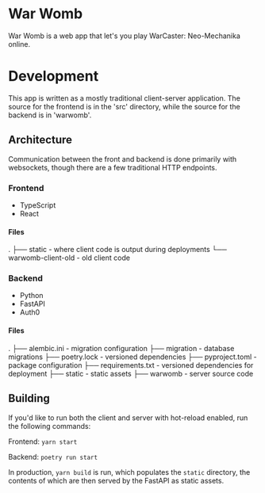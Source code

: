 # War Womb

War Womb is a web app that let's you play WarCaster: Neo-Mechanika online.

# Development
 This app is written as a mostly traditional client-server application.
 The source for the frontend is in the 'src' directory, while the source for
 the backend is in 'warwomb'.

## Architecture
Communication between the front and backend is done primarily with websockets,
though there are a few traditional HTTP endpoints.

### Frontend
- TypeScript
- React

#### Files
.
├── static - where client code is output during deployments
└── warwomb-client-old - old client code

### Backend
- Python
- FastAPI
- Auth0

#### Files
.
├── alembic.ini - migration configuration
├── migration - database migrations
├── poetry.lock - versioned dependencies
├── pyproject.toml - package configuration
├── requirements.txt - versioned dependencies for deployment
├── static - static assets
├── warwomb - server source code

## Building
If you'd like to run both the client and server with hot-reload enabled, run
the following commands:

Frontend:
`yarn start`

Backend:
`poetry run start`

In production, `yarn build` is run, which populates the `static` directory, the
contents of which are then served by the FastAPI as static assets.

